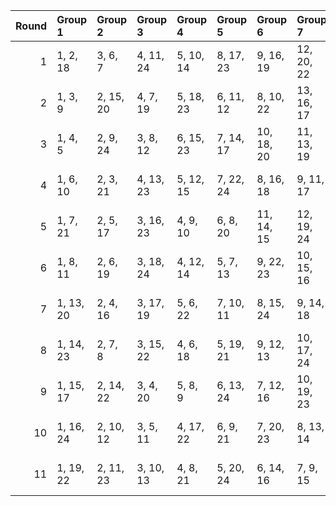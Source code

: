 |   Round | Group 1   | Group 2   | Group 3   | Group 4   | Group 5   | Group 6    | Group 7    | Group 8    |
|--------:|:----------|:----------|:----------|:----------|:----------|:-----------|:-----------|:-----------|
|       1 | 1, 2, 18  | 3, 6, 7   | 4, 11, 24 | 5, 10, 14 | 8, 17, 23 | 9, 16, 19  | 12, 20, 22 | 13, 15, 21 |
|       2 | 1, 3, 9   | 2, 15, 20 | 4, 7, 19  | 5, 18, 23 | 6, 11, 12 | 8, 10, 22  | 13, 16, 17 | 14, 21, 24 |
|       3 | 1, 4, 5   | 2, 9, 24  | 3, 8, 12  | 6, 15, 23 | 7, 14, 17 | 10, 18, 20 | 11, 13, 19 | 16, 21, 22 |
|       4 | 1, 6, 10  | 2, 3, 21  | 4, 13, 23 | 5, 12, 15 | 7, 22, 24 | 8, 16, 18  | 9, 11, 17  | 14, 19, 20 |
|       5 | 1, 7, 21  | 2, 5, 17  | 3, 16, 23 | 4, 9, 10  | 6, 8, 20  | 11, 14, 15 | 12, 19, 24 | 13, 18, 22 |
|       6 | 1, 8, 11  | 2, 6, 19  | 3, 18, 24 | 4, 12, 14 | 5, 7, 13  | 9, 22, 23  | 10, 15, 16 | 17, 20, 21 |
|       7 | 1, 13, 20 | 2, 4, 16  | 3, 17, 19 | 5, 6, 22  | 7, 10, 11 | 8, 15, 24  | 9, 14, 18  | 12, 21, 23 |
|       8 | 1, 14, 23 | 2, 7, 8   | 3, 15, 22 | 4, 6, 18  | 5, 19, 21 | 9, 12, 13  | 10, 17, 24 | 11, 16, 20 |
|       9 | 1, 15, 17 | 2, 14, 22 | 3, 4, 20  | 5, 8, 9   | 6, 13, 24 | 7, 12, 16  | 10, 19, 23 | 11, 18, 21 |
|      10 | 1, 16, 24 | 2, 10, 12 | 3, 5, 11  | 4, 17, 22 | 6, 9, 21  | 7, 20, 23  | 8, 13, 14  | 15, 18, 19 |
|      11 | 1, 19, 22 | 2, 11, 23 | 3, 10, 13 | 4, 8, 21  | 5, 20, 24 | 6, 14, 16  | 7, 9, 15   | 12, 17, 18 |